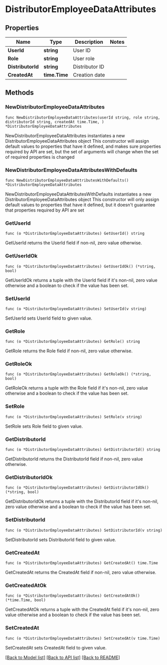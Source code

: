 # DistributorEmployeeDataAttributes

## Properties

Name | Type | Description | Notes
------------ | ------------- | ------------- | -------------
**UserId** | **string** | User ID | 
**Role** | **string** | User role | 
**DistributorId** | **string** | Distributor ID | 
**CreatedAt** | **time.Time** | Creation date | 

## Methods

### NewDistributorEmployeeDataAttributes

`func NewDistributorEmployeeDataAttributes(userId string, role string, distributorId string, createdAt time.Time, ) *DistributorEmployeeDataAttributes`

NewDistributorEmployeeDataAttributes instantiates a new DistributorEmployeeDataAttributes object
This constructor will assign default values to properties that have it defined,
and makes sure properties required by API are set, but the set of arguments
will change when the set of required properties is changed

### NewDistributorEmployeeDataAttributesWithDefaults

`func NewDistributorEmployeeDataAttributesWithDefaults() *DistributorEmployeeDataAttributes`

NewDistributorEmployeeDataAttributesWithDefaults instantiates a new DistributorEmployeeDataAttributes object
This constructor will only assign default values to properties that have it defined,
but it doesn't guarantee that properties required by API are set

### GetUserId

`func (o *DistributorEmployeeDataAttributes) GetUserId() string`

GetUserId returns the UserId field if non-nil, zero value otherwise.

### GetUserIdOk

`func (o *DistributorEmployeeDataAttributes) GetUserIdOk() (*string, bool)`

GetUserIdOk returns a tuple with the UserId field if it's non-nil, zero value otherwise
and a boolean to check if the value has been set.

### SetUserId

`func (o *DistributorEmployeeDataAttributes) SetUserId(v string)`

SetUserId sets UserId field to given value.


### GetRole

`func (o *DistributorEmployeeDataAttributes) GetRole() string`

GetRole returns the Role field if non-nil, zero value otherwise.

### GetRoleOk

`func (o *DistributorEmployeeDataAttributes) GetRoleOk() (*string, bool)`

GetRoleOk returns a tuple with the Role field if it's non-nil, zero value otherwise
and a boolean to check if the value has been set.

### SetRole

`func (o *DistributorEmployeeDataAttributes) SetRole(v string)`

SetRole sets Role field to given value.


### GetDistributorId

`func (o *DistributorEmployeeDataAttributes) GetDistributorId() string`

GetDistributorId returns the DistributorId field if non-nil, zero value otherwise.

### GetDistributorIdOk

`func (o *DistributorEmployeeDataAttributes) GetDistributorIdOk() (*string, bool)`

GetDistributorIdOk returns a tuple with the DistributorId field if it's non-nil, zero value otherwise
and a boolean to check if the value has been set.

### SetDistributorId

`func (o *DistributorEmployeeDataAttributes) SetDistributorId(v string)`

SetDistributorId sets DistributorId field to given value.


### GetCreatedAt

`func (o *DistributorEmployeeDataAttributes) GetCreatedAt() time.Time`

GetCreatedAt returns the CreatedAt field if non-nil, zero value otherwise.

### GetCreatedAtOk

`func (o *DistributorEmployeeDataAttributes) GetCreatedAtOk() (*time.Time, bool)`

GetCreatedAtOk returns a tuple with the CreatedAt field if it's non-nil, zero value otherwise
and a boolean to check if the value has been set.

### SetCreatedAt

`func (o *DistributorEmployeeDataAttributes) SetCreatedAt(v time.Time)`

SetCreatedAt sets CreatedAt field to given value.



[[Back to Model list]](../README.md#documentation-for-models) [[Back to API list]](../README.md#documentation-for-api-endpoints) [[Back to README]](../README.md)


